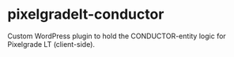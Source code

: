 # pixelgradelt-conductor
Custom WordPress plugin to hold the CONDUCTOR-entity logic for Pixelgrade LT (client-side).
